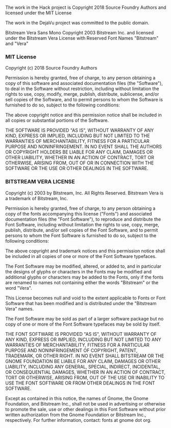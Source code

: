 The work in the Hack project is Copyright 2018 Source Foundry Authors and licensed under the MIT License

The work in the DejaVu project was committed to the public domain.

Bitstream Vera Sans Mono Copyright 2003 Bitstream Inc. and licensed under the Bitstream Vera License with Reserved Font Names "Bitstream" and "Vera"

### MIT License

Copyright (c) 2018 Source Foundry Authors

Permission is hereby granted, free of charge, to any person obtaining a copy
of this software and associated documentation files (the "Software"), to deal
in the Software without restriction, including without limitation the rights
to use, copy, modify, merge, publish, distribute, sublicense, and/or sell
copies of the Software, and to permit persons to whom the Software is
furnished to do so, subject to the following conditions:

The above copyright notice and this permission notice shall be included in all
copies or substantial portions of the Software.

THE SOFTWARE IS PROVIDED "AS IS", WITHOUT WARRANTY OF ANY KIND, EXPRESS OR
IMPLIED, INCLUDING BUT NOT LIMITED TO THE WARRANTIES OF MERCHANTABILITY,
FITNESS FOR A PARTICULAR PURPOSE AND NONINFRINGEMENT. IN NO EVENT SHALL THE
AUTHORS OR COPYRIGHT HOLDERS BE LIABLE FOR ANY CLAIM, DAMAGES OR OTHER
LIABILITY, WHETHER IN AN ACTION OF CONTRACT, TORT OR OTHERWISE, ARISING FROM,
OUT OF OR IN CONNECTION WITH THE SOFTWARE OR THE USE OR OTHER DEALINGS IN THE
SOFTWARE.

### BITSTREAM VERA LICENSE

Copyright (c) 2003 by Bitstream, Inc. All Rights Reserved. Bitstream Vera is a trademark of Bitstream, Inc.

Permission is hereby granted, free of charge, to any person obtaining a copy of
the fonts accompanying this license ("Fonts") and associated documentation
files (the "Font Software"), to reproduce and distribute the Font Software,
including without limitation the rights to use, copy, merge, publish,
distribute, and/or sell copies of the Font Software, and to permit persons to
whom the Font Software is furnished to do so, subject to the following
conditions:

The above copyright and trademark notices and this permission notice shall be
included in all copies of one or more of the Font Software typefaces.

The Font Software may be modified, altered, or added to, and in particular the
designs of glyphs or characters in the Fonts may be modified and additional
glyphs or characters may be added to the Fonts, only if the fonts are renamed
to names not containing either the words "Bitstream" or the word "Vera".

This License becomes null and void to the extent applicable to Fonts or Font
Software that has been modified and is distributed under the "Bitstream Vera"
names.

The Font Software may be sold as part of a larger software package but no copy
of one or more of the Font Software typefaces may be sold by itself.

THE FONT SOFTWARE IS PROVIDED "AS IS", WITHOUT WARRANTY OF ANY KIND, EXPRESS OR
IMPLIED, INCLUDING BUT NOT LIMITED TO ANY WARRANTIES OF MERCHANTABILITY,
FITNESS FOR A PARTICULAR PURPOSE AND NONINFRINGEMENT OF COPYRIGHT, PATENT,
TRADEMARK, OR OTHER RIGHT. IN NO EVENT SHALL BITSTREAM OR THE GNOME FOUNDATION
BE LIABLE FOR ANY CLAIM, DAMAGES OR OTHER LIABILITY, INCLUDING ANY GENERAL,
SPECIAL, INDIRECT, INCIDENTAL, OR CONSEQUENTIAL DAMAGES, WHETHER IN AN ACTION
OF CONTRACT, TORT OR OTHERWISE, ARISING FROM, OUT OF THE USE OR INABILITY TO
USE THE FONT SOFTWARE OR FROM OTHER DEALINGS IN THE FONT SOFTWARE.

Except as contained in this notice, the names of Gnome, the Gnome Foundation,
and Bitstream Inc., shall not be used in advertising or otherwise to promote
the sale, use or other dealings in this Font Software without prior written
authorization from the Gnome Foundation or Bitstream Inc., respectively. For
further information, contact: fonts at gnome dot org.
